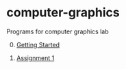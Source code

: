 # computer-graphics
Programs for computer graphics lab

0. [Getting Started](https://raw.githubusercontent.com/tejasmorkar/computer-graphics/master/cg00.cpp)

1. [Assignment 1](https://raw.githubusercontent.com/tejasmorkar/computer-graphics/master/cg01.cpp)
